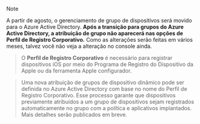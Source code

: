 > [!NOTE]
> A partir de agosto, o gerenciamento de grupo de dispositivos será movido para o Azure Active Directory. **Após a transição para grupos do Azure Active Directory, a atribuição de grupo não aparecerá nas opções de Perfil de Registro Corporativo.** Como as alterações serão feitas em vários meses, talvez você não veja a alteração no console ainda.

> O **Perfil de Registro Corporativo** é necessário para registrar dispositivos iOS por meio do Programa de Registro do Dispositivo da Apple ou da ferramenta Apple configurador.

>Uma nova atribuição de grupos de dispositivo dinâmico pode ser definida no Azure Active Directory com base no nome do Perfil de Registro Corporativo. Esse processo garante que dispositivos previamente atribuídos a um grupo de dispositivos sejam registrados automaticamente no grupo com a política e aplicativos implantados. Mais detalhes serão publicados em breve.


<!--HONumber=Jun16_HO2-->


